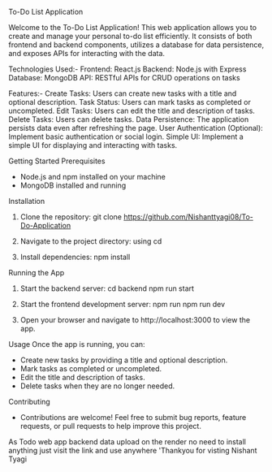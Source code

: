 To-Do List Application

Welcome to the To-Do List Application! This web application allows you to create and manage your personal to-do list efficiently. It consists of both frontend and backend components, utilizes a database for data persistence, and exposes APIs for interacting with the data.

Technologies Used:-
Frontend: React.js
Backend: Node.js with Express
Database: MongoDB
API: RESTful APIs for CRUD operations on tasks

Features:-
Create Tasks: Users can create new tasks with a title and optional description.
Task Status: Users can mark tasks as completed or uncompleted.
Edit Tasks: Users can edit the title and description of tasks.
Delete Tasks: Users can delete tasks.
Data Persistence: The application persists data even after refreshing the page.
User Authentication (Optional): Implement basic authentication or social login.
Simple UI: Implement a simple UI for displaying and interacting with tasks.

Getting Started
Prerequisites
 - Node.js and npm installed on your machine
 - MongoDB installed and running

 Installation

 1. Clone the repository:
git clone https://github.com/Nishanttyagi08/To-Do-Application

2. Navigate to the project directory:
using cd

3. Install dependencies:
npm install


Running the App
1. Start the backend server:
cd backend
npm run start

2. Start the frontend development server:
npm run 
npm run dev

3. Open your browser and navigate to http://localhost:3000 to view the app.


Usage
Once the app is running, you can:
- Create new tasks by providing a title and optional description.
- Mark tasks as completed or uncompleted.
- Edit the title and description of tasks.
- Delete tasks when they are no longer needed.

Contributing
- Contributions are welcome! Feel free to submit bug reports, feature requests, or pull requests to help improve this project.



As Todo web app backend data upload on the render no need to install anything just visit the link and use anywhere 
'Thankyou for visting 
Nishant Tyagi
